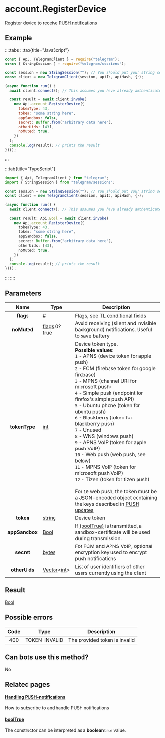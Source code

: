 # account.RegisterDevice

Register device to receive [PUSH notifications](https://core.telegram.org/api/push-updates)

## Example

::::tabs
:::tab{title="JavaScript"}

```js
const { Api, TelegramClient } = require("telegram");
const { StringSession } = require("telegram/sessions");

const session = new StringSession(""); // You should put your string session here
const client = new TelegramClient(session, apiId, apiHash, {});

(async function run() {
  await client.connect(); // This assumes you have already authenticated with .start()

  const result = await client.invoke(
    new Api.account.RegisterDevice({
      tokenType: 43,
      token: "some string here",
      appSandbox: false,
      secret: Buffer.from("arbitrary data here"),
      otherUids: [43],
      noMuted: true,
    })
  );
  console.log(result); // prints the result
})();
```

:::

:::tab{title="TypeScript"}

```ts
import { Api, TelegramClient } from "telegram";
import { StringSession } from "telegram/sessions";

const session = new StringSession(""); // You should put your string session here
const client = new TelegramClient(session, apiId, apiHash, {});

(async function run() {
  await client.connect(); // This assumes you have already authenticated with .start()

  const result: Api.Bool = await client.invoke(
    new Api.account.RegisterDevice({
      tokenType: 43,
      token: "some string here",
      appSandbox: false,
      secret: Buffer.from("arbitrary data here"),
      otherUids: [43],
      noMuted: true,
    })
  );
  console.log(result); // prints the result
})();
```

:::
::::

## Parameters

|      Name      | Type                                                                                                                              | Description                                                                                                                                                                                                                                                                                                                                                                                                                                                                                                                                                                                                                                                                                                                                                     |
| :------------: | --------------------------------------------------------------------------------------------------------------------------------- | --------------------------------------------------------------------------------------------------------------------------------------------------------------------------------------------------------------------------------------------------------------------------------------------------------------------------------------------------------------------------------------------------------------------------------------------------------------------------------------------------------------------------------------------------------------------------------------------------------------------------------------------------------------------------------------------------------------------------------------------------------------- |
|   **flags**    | [#](https://core.telegram.org/type/%23)                                                                                           | Flags, see [TL conditional fields](https://core.telegram.org/mtproto/TL-combinators#conditional-fields)                                                                                                                                                                                                                                                                                                                                                                                                                                                                                                                                                                                                                                                         |
|  **noMuted**   | [flags](https://core.telegram.org/mtproto/TL-combinators#conditional-fields).0?[true](https://core.telegram.org/constructor/true) | Avoid receiving (silent and invisible background) notifications. Useful to save battery.                                                                                                                                                                                                                                                                                                                                                                                                                                                                                                                                                                                                                                                                        |
| **tokenType**  | [int](https://core.telegram.org/type/int)                                                                                         | Device token type. <br>**Possible values**: <br>`1` - APNS (device token for apple push) <br>`2` - FCM (firebase token for google firebase) <br>`3` - MPNS (channel URI for microsoft push) <br>`4` - Simple push (endpoint for firefox's simple push API) <br>`5` - Ubuntu phone (token for ubuntu push) <br>`6` - Blackberry (token for blackberry push) <br>`7` - Unused <br>`8` - WNS (windows push) <br>`9` - APNS VoIP (token for apple push VoIP) <br>`10` - Web push (web push, see below) <br>`11` - MPNS VoIP (token for microsoft push VoIP) <br>`12` - Tizen (token for tizen push) <br> <br>For `10` web push, the token must be a JSON-encoded object containing the keys described in [PUSH updates](https://core.telegram.org/api/push-updates) |
|   **token**    | [string](https://core.telegram.org/type/string)                                                                                   | Device token                                                                                                                                                                                                                                                                                                                                                                                                                                                                                                                                                                                                                                                                                                                                                    |
| **appSandbox** | [Bool](https://core.telegram.org/type/Bool)                                                                                       | If [(boolTrue)](https://core.telegram.org/constructor/boolTrue) is transmitted, a sandbox-certificate will be used during transmission.                                                                                                                                                                                                                                                                                                                                                                                                                                                                                                                                                                                                                         |
|   **secret**   | [bytes](https://core.telegram.org/type/bytes)                                                                                     | For FCM and APNS VoIP, optional encryption key used to encrypt push notifications                                                                                                                                                                                                                                                                                                                                                                                                                                                                                                                                                                                                                                                                               |
| **otherUids**  | [Vector](https://core.telegram.org/type/Vector%20t)<[int](https://core.telegram.org/type/int)>                                    | List of user identifiers of other users currently using the client                                                                                                                                                                                                                                                                                                                                                                                                                                                                                                                                                                                                                                                                                              |

## Result

[Bool](https://core.telegram.org/type/Bool)

## Possible errors

| Code | Type          | Description                   |
| :--: | ------------- | ----------------------------- |
| 400  | TOKEN_INVALID | The provided token is invalid |

## Can bots use this method?

No

## Related pages

#### [Handling PUSH-notifications](https://core.telegram.org/api/push-updates)

How to subscribe to and handle PUSH notifications

#### [boolTrue](https://core.telegram.org/constructor/boolTrue)

The constructor can be interpreted as a **boolean**`true` value.
